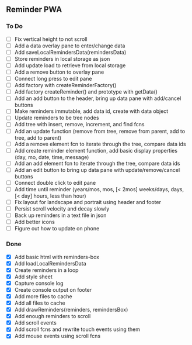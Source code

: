 ## Reminder PWA
### To Do
- [ ] Fix vertical height to not scroll
- [ ] Add a data overlay pane to enter/change data
- [ ] Add saveLocalRemindersData(remindersData)
- [ ] Store reminders in local storage as json
- [ ] Add update load to retrieve from local storage
- [ ] Add a remove button to overlay pane
- [ ] Connect long press to edit pane
- [ ] Add factory with createReminderFactory()
- [ ] Add factory createReminder() and prototype with getData()
- [ ] Add an add button to the header, bring up data pane with add/cancel buttons
- [ ] Make reminders immutable, add data id, create with data object
- [ ] Update reminders to be tree nodes
- [ ] Add tree with insert, remove, increment, and find fcns
- [ ] Add an update function (remove from tree, remove from parent, add to tree, add to parent)
- [ ] Add a remove element fcn to iterate through the tree, compare data ids
- [ ] Add create reminder element function, add basic display properties (day, mo, date, time, message)
- [ ] Add an add element fcn to iterate through the tree, compare data ids
- [ ] Add an edit button to bring up data pane with update/remove/cancel buttons
- [ ] Connect double click to edit pane
- [ ] Add time until reminder (years/mos, mos, [< 2mos] weeks/days, days, [< day]  hours, less than hour)
- [ ] Fix layout for landscape and portrait using header and footer
- [ ] Persist scroll velocity and decay slowly
- [ ] Back up reminders in a text file in json
- [ ] Add better icons
- [ ] Figure out how to update on phone
### Done
- [x] Add basic html with reminders-box
- [x] Add loadLocalRemindersData
- [x] Create reminders in a loop
- [x] Add style sheet
- [x] Capture console log
- [x] Create console output on footer
- [x] Add more files to cache
- [x] Add all files to cache
- [x] Add drawReminders(reminders, remindersBox)
- [x] Add enough reminders to scroll
- [x] Add scroll events
- [x] Add scroll fcns and rewrite touch events using them
- [x] Add mouse events using scroll fcns
